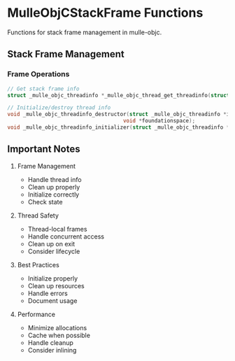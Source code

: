 # MulleObjCStackFrame Functions

Functions for stack frame management in mulle-objc.

## Stack Frame Management

### Frame Operations
```c
// Get stack frame info
struct _mulle_objc_threadinfo *_mulle_objc_thread_get_threadinfo(struct _mulle_objc_universe *universe);

// Initialize/destroy thread info
void _mulle_objc_threadinfo_destructor(struct _mulle_objc_threadinfo *info,
                                     void *foundationspace);
void _mulle_objc_threadinfo_initializer(struct _mulle_objc_threadinfo *config);
```

## Important Notes

1. Frame Management
   - Handle thread info
   - Clean up properly
   - Initialize correctly
   - Check state

2. Thread Safety
   - Thread-local frames
   - Handle concurrent access
   - Clean up on exit
   - Consider lifecycle

3. Best Practices
   - Initialize properly
   - Clean up resources
   - Handle errors
   - Document usage

4. Performance
   - Minimize allocations
   - Cache when possible
   - Handle cleanup
   - Consider inlining
